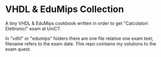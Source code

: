 # VHDL & EduMips Collection
A tiny VHDL & EduMips cookbook written in order to get "Calcolatori Elettronici" exam at UniCT.

In "vdhl" or "edumips" folders there are one file relative one exam text; filename refers to the exam date.
This repo cointains my solutions to the exam quest.
